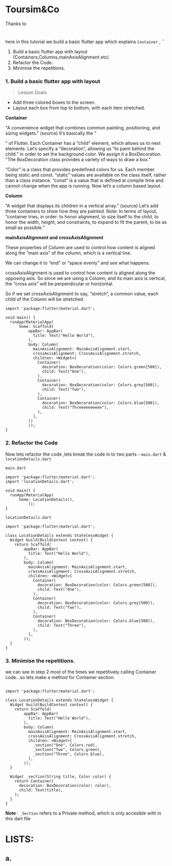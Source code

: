 

# Toursim&Co
Thanks to 
# 
here in this tutorial we build a basic flutter app which explains `Container` , ``

1. Build a basic flutter app with layout (Containers,Columns,mainAxisAlignment etc)
2. Refactor the Code.
3. Minimise the repetitions.



### 1. Build a basic flutter app with layout

> Lesson Goals
- Add three colored boxes to the screen.
- Layout each box from top to bottom, with each item stretched.


**Container**

"A convenience widget that combines common painting, positioning, and sizing widgets." (source) It’s basically the “<div>” of Flutter. 
Each Container has a “child” element, which allows us to nest elements. 
Let’s specify a “decoration”, allowing us “to paint behind the child.” in order to set the background color. We assign it a BoxDecoration. "The BoxDecoration class provides a variety of ways to draw a box." 

“Color” is a class that provides predefined colors for us. Each member being static and const. “static” values are available on the class itself, rather than a class instance. “const” is a value that is defined at compile time and cannot change when the app is running.
Now let’s a column based layout.


**Column**

“A widget that displays its children in a vertical array.” (source)
Let’s add three containers to show how they are painted. Note:  In terms of layout, “container tries, in order: to honor alignment, to size itself to the child, to honor the width, height, and constraints, to expand to fit the parent, to be as small as possible.” 


**mainAxisAlignment and crossAxisAlignment**

These properties of Column are used to control how content is aligned along the “main axis” of the column, which is a vertical line. 
 
 
We can change it to “end” or “space evenly” and see what happens.
 
crossAxisAlignment is used to control how content is aligned along the opposing axis. So since we are using a Column, and its main axis is vertical, the “cross axis” will be perpendicular or horizontal. 
 
So if we set crossAxisAlignment to say, “stretch”, a common value, each child of the Column will be stretched.



```
import 'package:flutter/material.dart';

void main() {
  runApp(MaterialApp(
      home: Scaffold(
          appBar: AppBar(
            title: Text("Hello World"),
          ),
          body: Column(
            mainAxisAlignment: MainAxisAlignment.start,
            crossAxisAlignment: CrossAxisAlignment.stretch,
            children: <Widget>[
              Container(
                decoration: BoxDecoration(color: Colors.green[500]),
                child: Text("One"),
              ),
              Container(
                decoration: BoxDecoration(color: Colors.grey[500]),
                child: Text("Two"),
              ),
              Container(
                decoration: BoxDecoration(color: Colors.blue[500]),
                child: Text("Threeeeeeeeee"),
              ),
            ],
          ))
          ));
}

```

### 2. Refactor the Code

Now lets refactor the code ,lets break the code in to two parts - `main.dart` & `locationDetails.dart`

```
main.dart

import 'package:flutter/material.dart';
import 'locationDetails.dart';

void main() {
  runApp(MaterialApp(
      home: LocationDetails(),
          ));
}
```


```
locationDetails.dart

import 'package:flutter/material.dart';

class LocationDetails extends StatelessWidget {
  Widget build(BuildContext context) {
    return Scaffold(
        appBar: AppBar(
          title: Text("Hello World"),
        ),
        body: Column(
          mainAxisAlignment: MainAxisAlignment.start,
          crossAxisAlignment: CrossAxisAlignment.stretch,
          children: <Widget>[
            Container(
              decoration: BoxDecoration(color: Colors.green[500]),
              child: Text("One"),
            ),
            Container(
              decoration: BoxDecoration(color: Colors.grey[500]),
              child: Text("Two"),
            ),
            Container(
              decoration: BoxDecoration(color: Colors.blue[500]),
              child: Text("Three"),
            ),
          ],
        ));
  }
}
```


### 3. Minimise the repetitions.


we can see in step 2 most of the times we repetitively calling Container code...so lets make a method for Container section.


```

import 'package:flutter/material.dart';

class LocationDetails extends StatelessWidget {
  Widget build(BuildContext context) {
    return Scaffold(
        appBar: AppBar(
          title: Text("Hello World"),
        ),
        body: Column(
          mainAxisAlignment: MainAxisAlignment.start,
          crossAxisAlignment: CrossAxisAlignment.stretch,
          children: <Widget>[
            _section("One", Colors.red),
            _section("Two", Colors.green),
            _section("Three", Colors.blue),
          ],
        ));
  }

  Widget _section(String title, Color color) {
    return Container(
      decoration: BoxDecoration(color: color),
      child: Text(title),
    );
  }
}

```

**Note** :  `_Section` refers to a Private method, which is only accesible with in this dart file




# LISTS:
## a. 
